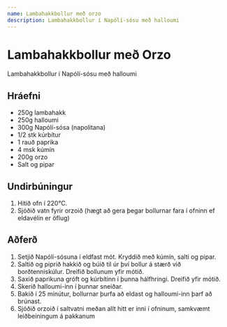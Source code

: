 ```yaml
---
name: Lambahakkbollur með orzo
description: Lambahakkbollur í Napólí-sósu með halloumi
---
```


# Lambahakkbollur með Orzo

Lambahakkbollur í Napólí-sósu með halloumi

## Hráefni

- 250g lambahakk
- 250g halloumi
- 300g Napólí-sósa (napolitana)
- 1/2 stk kúrbítur
- 1 rauð paprika
- 4 msk kúmín
- 200g orzo
- Salt og pipar

## Undirbúningur

1. Hitið ofn í 220°C.
1. Sjóðið vatn fyrir orzoið (hægt að gera þegar bollurnar fara í ofninn ef eldavélin er öflug)

## Aðferð

1. Setjið Napólí-sósuna í eldfast mót. Kryddið með kúmín, salti og pipar.
2. Saltið og piprið hakkið og búið til úr því bollur á stærð við borðtenniskúlur. Dreifið bollunum yfir mótið.
3. Saxið paprikuna gróft og kúrbítinn í þunna hálfhringi. Dreifið yfir mótið.
4. Skerið halloumi-inn í þunnar sneiðar.
5. Bakið í 25 mínútur, bollurnar þurfa að eldast og halloumi-inn þarf að brúnast.
6. Sjóðið orzoið í saltvatni meðan allt hitt er inni í ofninum, samkvæmt leiðbeiningum á pakkanum

